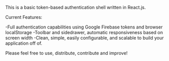This is a basic token-based authentication shell written in React.js.

Current Features:

-Full authentication capabilities using Google Firebase tokens and browser localStorage
-Toolbar and sidedrawer, automatic responsiveness based on screen width
-Clean, simple, easily configurable, and scalable to build your application off of.

Please feel free to use, distribute, contribute and improve!